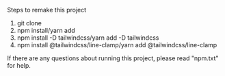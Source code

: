 Steps to remake this project

1. git clone
2. npm install/yarn add
3. npm install -D tailwindcss/yarn add -D tailwindcss
4. npm install @tailwindcss/line-clamp/yarn add @tailwindcss/line-clamp

If there are any questions about running this project, please read "npm.txt" for help.
